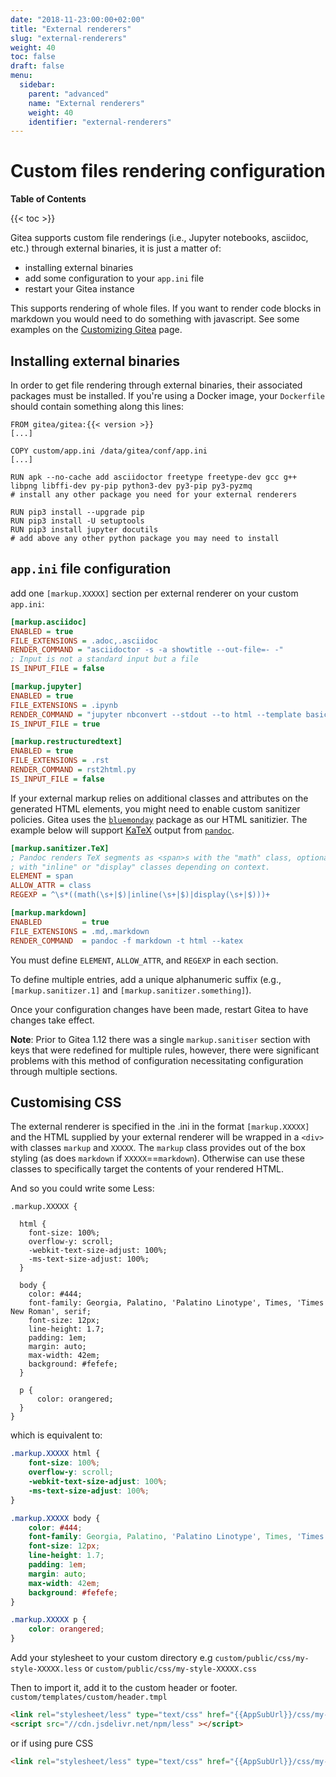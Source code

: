 ```yaml
---
date: "2018-11-23:00:00+02:00"
title: "External renderers"
slug: "external-renderers"
weight: 40
toc: false
draft: false
menu:
  sidebar:
    parent: "advanced"
    name: "External renderers"
    weight: 40
    identifier: "external-renderers"
---
```


# Custom files rendering configuration

**Table of Contents**

{{< toc >}}

Gitea supports custom file renderings (i.e., Jupyter notebooks, asciidoc, etc.) through external binaries,
it is just a matter of:

- installing external binaries
- add some configuration to your `app.ini` file
- restart your Gitea instance

This supports rendering of whole files. If you want to render code blocks in markdown you would need to do something with javascript. See some examples on the [Customizing Gitea](../customizing-gitea) page.

## Installing external binaries

In order to get file rendering through external binaries, their associated packages must be installed.
If you're using a Docker image, your `Dockerfile` should contain something along this lines:

```docker
FROM gitea/gitea:{{< version >}}
[...]

COPY custom/app.ini /data/gitea/conf/app.ini
[...]

RUN apk --no-cache add asciidoctor freetype freetype-dev gcc g++ libpng libffi-dev py-pip python3-dev py3-pip py3-pyzmq
# install any other package you need for your external renderers

RUN pip3 install --upgrade pip
RUN pip3 install -U setuptools
RUN pip3 install jupyter docutils
# add above any other python package you may need to install
```

## `app.ini` file configuration

add one `[markup.XXXXX]` section per external renderer on your custom `app.ini`:

```ini
[markup.asciidoc]
ENABLED = true
FILE_EXTENSIONS = .adoc,.asciidoc
RENDER_COMMAND = "asciidoctor -s -a showtitle --out-file=- -"
; Input is not a standard input but a file
IS_INPUT_FILE = false

[markup.jupyter]
ENABLED = true
FILE_EXTENSIONS = .ipynb
RENDER_COMMAND = "jupyter nbconvert --stdout --to html --template basic "
IS_INPUT_FILE = true

[markup.restructuredtext]
ENABLED = true
FILE_EXTENSIONS = .rst
RENDER_COMMAND = rst2html.py
IS_INPUT_FILE = false
```

If your external markup relies on additional classes and attributes on the generated HTML elements, you might need to enable custom sanitizer policies. Gitea uses the [`bluemonday`](https://godoc.org/github.com/microcosm-cc/bluemonday) package as our HTML sanitizier. The example below will support [KaTeX](https://katex.org/) output from [`pandoc`](https://pandoc.org/).

```ini
[markup.sanitizer.TeX]
; Pandoc renders TeX segments as <span>s with the "math" class, optionally
; with "inline" or "display" classes depending on context.
ELEMENT = span
ALLOW_ATTR = class
REGEXP = ^\s*((math(\s+|$)|inline(\s+|$)|display(\s+|$)))+

[markup.markdown]
ENABLED         = true
FILE_EXTENSIONS = .md,.markdown
RENDER_COMMAND  = pandoc -f markdown -t html --katex
```

You must define `ELEMENT`, `ALLOW_ATTR`, and `REGEXP` in each section.

To define multiple entries, add a unique alphanumeric suffix (e.g., `[markup.sanitizer.1]` and `[markup.sanitizer.something]`).

Once your configuration changes have been made, restart Gitea to have changes take effect.

**Note**: Prior to Gitea 1.12 there was a single `markup.sanitiser` section with keys that were redefined for multiple rules, however,
there were significant problems with this method of configuration necessitating configuration through multiple sections.

## Customising CSS
The external renderer is specified in the .ini in the format `[markup.XXXXX]` and the HTML supplied by your external renderer will be wrapped in a `<div>` with classes `markup` and `XXXXX`. The `markup` class provides out of the box styling (as does `markdown` if `XXXXX`==`markdown`). Otherwise can use these classes to specifically target the contents of your rendered HTML. 

And so you could write some Less:
```less
.markup.XXXXX {
  
  html {
    font-size: 100%;
    overflow-y: scroll;
    -webkit-text-size-adjust: 100%;
    -ms-text-size-adjust: 100%;
  }
  
  body {
    color: #444;
    font-family: Georgia, Palatino, 'Palatino Linotype', Times, 'Times New Roman', serif;
    font-size: 12px;
    line-height: 1.7;
    padding: 1em;
    margin: auto;
    max-width: 42em;
    background: #fefefe;
  }
  
  p {
      color: orangered;
  }
}
```
which is equivalent to:
```css
.markup.XXXXX html {
	font-size: 100%;
	overflow-y: scroll;
	-webkit-text-size-adjust: 100%;
	-ms-text-size-adjust: 100%;
}

.markup.XXXXX body {
	color: #444;
	font-family: Georgia, Palatino, 'Palatino Linotype', Times, 'Times New Roman', serif;
	font-size: 12px;
	line-height: 1.7;
	padding: 1em;
	margin: auto;
	max-width: 42em;
	background: #fefefe;
}

.markup.XXXXX p {
	color: orangered;
}
```
Add your stylesheet to your custom directory e.g `custom/public/css/my-style-XXXXX.less` or `custom/public/css/my-style-XXXXX.css`

Then to import it, add it to the custom header or footer. `custom/templates/custom/header.tmpl`
```html
<link rel="stylesheet/less" type="text/css" href="{{AppSubUrl}}/css/my-style-XXXXX.less" />
<script src="//cdn.jsdelivr.net/npm/less" ></script>
```

or if using pure CSS

```html
<link rel="stylesheet/less" type="text/css" href="{{AppSubUrl}}/css/my-style-XXXXX.css" />
```